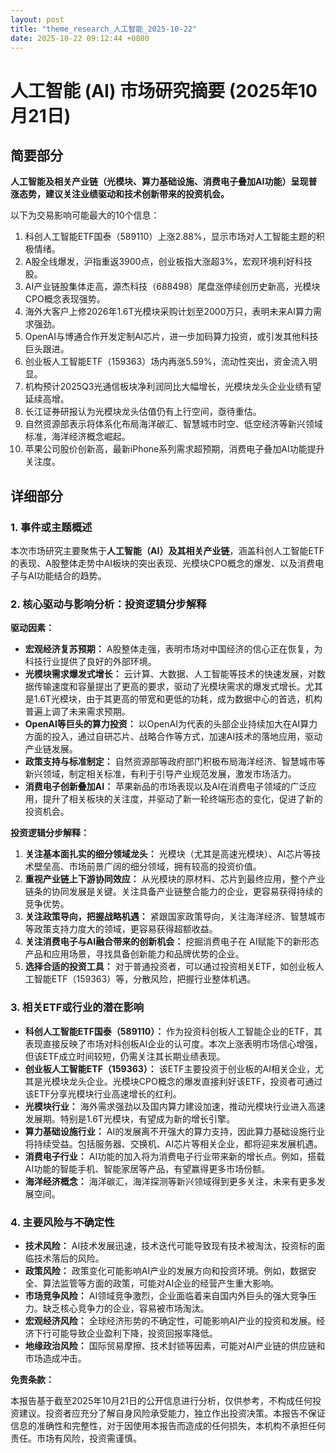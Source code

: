 ```yaml
---
layout: post
title: "theme_research_人工智能_2025-10-22"
date: 2025-10-22 09:12:44 +0800
---
```


# 人工智能 (AI) 市场研究摘要 (2025年10月21日)

## 简要部分

**人工智能及相关产业链（光模块、算力基础设施、消费电子叠加AI功能）呈现普涨态势，建议关注业绩驱动和技术创新带来的投资机会。**

以下为交易影响可能最大的10个信息：

1.  科创人工智能ETF国泰（589110）上涨2.88%，显示市场对人工智能主题的积极情绪。
2.  A股全线爆发，沪指重返3900点，创业板指大涨超3%，宏观环境利好科技股。
3.  AI产业链股集体走高，源杰科技（688498）尾盘涨停续创历史新高，光模块CPO概念表现强势。
4.  海外大客户上修2026年1.6T光模块采购计划至2000万只，表明未来AI算力需求强劲。
5.  OpenAI与博通合作开发定制AI芯片，进一步加码算力投资，或引发其他科技巨头跟进。
6.  创业板人工智能ETF（159363）场内再涨5.59%，流动性突出，资金流入明显。
7.  机构预计2025Q3光通信板块净利润同比大幅增长，光模块龙头企业业绩有望延续高增。
8.  长江证券研报认为光模块龙头估值仍有上行空间，亟待重估。
9.  自然资源部表示将体系化布局海洋碳汇、智慧城市时空、低空经济等新兴领域标准，海洋经济概念崛起。
10. 苹果公司股价创新高，最新iPhone系列需求超预期，消费电子叠加AI功能提升关注度。

## 详细部分

### 1. 事件或主题概述

本次市场研究主要聚焦于**人工智能（AI）及其相关产业链**，涵盖科创人工智能ETF的表现、A股整体走势中AI板块的突出表现、光模块CPO概念的爆发、以及消费电子与AI功能结合的趋势。

### 2. 核心驱动与影响分析：投资逻辑分步解释

**驱动因素：**

*   **宏观经济复苏预期：** A股整体走强，表明市场对中国经济的信心正在恢复，为科技行业提供了良好的外部环境。
*   **光模块需求爆发式增长：** 云计算、大数据、人工智能等技术的快速发展，对数据传输速度和容量提出了更高的要求，驱动了光模块需求的爆发式增长。尤其是1.6T光模块，由于其更高的带宽和更低的功耗，成为数据中心的首选，机构普遍上调了未来需求预期。
*   **OpenAI等巨头的算力投资：** 以OpenAI为代表的头部企业持续加大在AI算力方面的投入，通过自研芯片、战略合作等方式，加速AI技术的落地应用，驱动产业链发展。
*   **政策支持与标准制定：** 自然资源部等政府部门积极布局海洋经济、智慧城市等新兴领域，制定相关标准，有利于引导产业规范发展，激发市场活力。
*   **消费电子创新叠加AI：** 苹果新品的市场表现以及AI在消费电子领域的广泛应用，提升了相关板块的关注度，并驱动了新一轮终端形态的变化，促进了新的投资机会。

**投资逻辑分步解释：**

1.  **关注基本面扎实的细分领域龙头：** 光模块（尤其是高速光模块）、AI芯片等技术壁垒高、市场前景广阔的细分领域，拥有较高的投资价值。
2.  **重视产业链上下游协同效应：** 从光模块的原材料、芯片到最终应用，整个产业链条的协同发展是关键。关注具备产业链整合能力的企业，更容易获得持续的竞争优势。
3.  **关注政策导向，把握战略机遇：** 紧跟国家政策导向，关注海洋经济、智慧城市等政策支持力度大的领域，更容易获得超额收益。
4.  **关注消费电子与AI融合带来的创新机会：** 挖掘消费电子在 AI赋能下的新形态产品和应用场景，寻找具备创新能力和品牌优势的企业。
5.  **选择合适的投资工具：** 对于普通投资者，可以通过投资相关ETF，如创业板人工智能ETF（159363）等，分散风险，把握行业整体机遇。

### 3. 相关ETF或行业的潜在影响

*   **科创人工智能ETF国泰（589110）：** 作为投资科创板人工智能企业的ETF，其表现直接反映了市场对科创板AI企业的认可度。本次上涨表明市场信心增强，但该ETF成立时间较短，仍需关注其长期业绩表现。
*   **创业板人工智能ETF（159363）：** 该ETF主要投资于创业板的AI相关企业，尤其是光模块龙头企业。光模块CPO概念的爆发直接利好该ETF，投资者可通过该ETF分享光模块行业高速增长的红利。
*   **光模块行业：** 海外需求强劲以及国内算力建设加速，推动光模块行业进入高速发展期。特别是1.6T光模块，有望成为新的增长引擎。
*   **算力基础设施行业：** AI的发展离不开强大的算力支持，因此算力基础设施行业将持续受益。包括服务器、交换机、AI芯片等相关企业，都将迎来发展机遇。
*   **消费电子行业：** AI功能的加入将为消费电子行业带来新的增长点。例如，搭载AI功能的智能手机、智能家居等产品，有望赢得更多市场份额。
*   **海洋经济概念：** 海洋碳汇，海洋探测等新兴领域得到更多关注，未来有更多发展空间。

### 4. 主要风险与不确定性

*   **技术风险：** AI技术发展迅速，技术迭代可能导致现有技术被淘汰，投资标的面临技术落后的风险。
*   **政策风险：** 政策变化可能影响AI产业的发展方向和投资环境。例如，数据安全、算法监管等方面的政策，可能对AI企业的经营产生重大影响。
*   **市场竞争风险：** AI领域竞争激烈，企业面临着来自国内外巨头的强大竞争压力。缺乏核心竞争力的企业，容易被市场淘汰。
*   **宏观经济风险：** 全球经济形势的不确定性，可能影响AI产业的投资和发展。经济下行可能导致企业盈利下降，投资回报率降低。
*   **地缘政治风险：** 国际贸易摩擦、技术封锁等因素，可能对AI产业链的供应链和市场造成冲击。

**免责条款：**

本报告基于截至2025年10月21日的公开信息进行分析，仅供参考，不构成任何投资建议。投资者应充分了解自身风险承受能力，独立作出投资决策。本报告不保证信息的准确性和完整性，对于因使用本报告而造成的任何损失，本机构不承担任何责任。市场有风险，投资需谨慎。